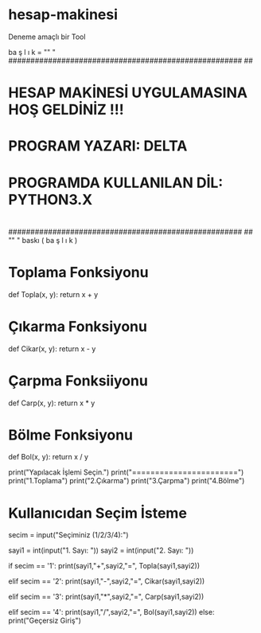 # hesap-makinesi
Deneme amaçlı bir Tool

ba ş l ı k = "" "
##################################################### ##
# #
# HESAP MAKİNESİ UYGULAMASINA HOŞ GELDİNİZ !!! #
# #
# PROGRAM YAZARI: DELTA #
# #
# PROGRAMDA KULLANILAN DİL: PYTHON3.X #
# #
##################################################### ##
"" "
baskı ( ba ş l ı k )
# Toplama Fonksiyonu
def Topla(x, y):
   return x + y
 
# Çıkarma Fonksiyonu
def Cikar(x, y):
   return x - y
 
# Çarpma Fonksiiyonu
def Carp(x, y):
   return x * y
 
# Bölme Fonksiyonu
def Bol(x, y):
   return x / y
 
print("Yapılacak İşlemi Seçin.")
print("=======================")
print("1.Toplama")
print("2.Çıkarma")
print("3.Çarpma")
print("4.Bölme")
 
# Kullanıcıdan Seçim İsteme
secim = input("Seçiminiz (1/2/3/4):")
 
sayi1 = int(input("1. Sayı: "))
sayi2 = int(input("2. Sayı: "))
 
if secim == '1':
   print(sayi1,"+",sayi2,"=", Topla(sayi1,sayi2))
 
elif secim == '2':
   print(sayi1,"-",sayi2,"=", Cikar(sayi1,sayi2))
 
elif secim == '3':
   print(sayi1,"*",sayi2,"=", Carp(sayi1,sayi2))
 
elif secim == '4':
   print(sayi1,"/",sayi2,"=", Bol(sayi1,sayi2))
else:
   print("Geçersiz Giriş")
